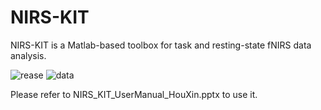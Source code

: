 # NIRS-KIT
NIRS-KIT is a Matlab-based toolbox for task and resting-state fNIRS data analysis.

![rease](https://img.shields.io/badge/release-Beta3.0-green.svg)
![data](https://img.shields.io/badge/date-2019/11/26-blue.svg)

Please refer to NIRS_KIT_UserManual_HouXin.pptx to use it.
